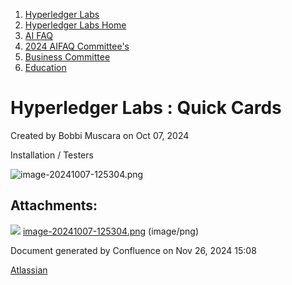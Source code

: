 1. [Hyperledger Labs](index.html)
2. [Hyperledger Labs Home](Hyperledger-Labs-Home_20283400.html)
3. [AI FAQ](AI-FAQ_20290949.html)
4. [2024 AIFAQ Committee's](2024-AIFAQ-Committee%27s_20291026.html)
5. [Business Committee](Business-Committee_20291222.html)
6. [Education](Education_20291347.html)

# Hyperledger Labs : Quick Cards

Created by Bobbi Muscara on Oct 07, 2024

Installation / Testers

![image-20241007-125304.png](attachments/27460199/27460213.png?width=174)

## Attachments:

![](images/icons/bullet_blue.gif) [image-20241007-125304.png](attachments/27460199/27460213.png) (image/png)

Document generated by Confluence on Nov 26, 2024 15:08

[Atlassian](http://www.atlassian.com/)
